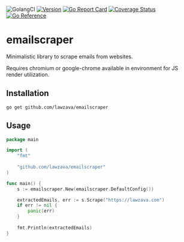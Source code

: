 ![GolangCI](https://github.com/lawzava/emailscraper/workflows/golangci/badge.svg?branch=main)
[![Version](https://img.shields.io/badge/version-v1.2.0-green.svg)](https://github.com/lawzava/emailscraper/releases)
[![Go Report Card](https://goreportcard.com/badge/github.com/lawzava/emailscraper)](https://goreportcard.com/report/github.com/lawzava/emailscraper)
[![Coverage Status](https://coveralls.io/repos/github/lawzava/emailscraper/badge.svg?branch=main)](https://coveralls.io/github/lawzava/emailscraper?branch=main)
[![Go Reference](https://pkg.go.dev/badge/github.com/lawzava/emailscraper.svg)](https://pkg.go.dev/github.com/lawzava/emailscraper)

# emailscraper

Minimalistic library to scrape emails from websites.

Requires chromium or google-chrome available in environment for JS render utilization. 

## Installation

```
go get github.com/lawzava/emailscraper
```

## Usage

```go
package main

import (
	"fmt"
	
	"github.com/lawzava/emailscraper"
)

func main() {
	s := emailscraper.New(emailscraper.DefaultConfig())

	extractedEmails, err := s.Scrape("https://lawzava.com")
	if err != nil {
		panic(err)
	}
	
	fmt.Println(extractedEmails)
}
```
